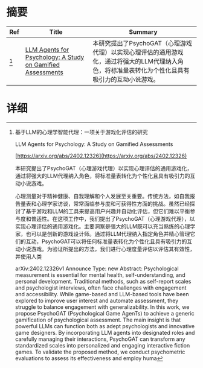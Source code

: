 # 摘要

| Ref | Title | Summary |
| --- | --- | --- |
| [^1] | [LLM Agents for Psychology: A Study on Gamified Assessments](https://arxiv.org/abs/2402.12326) | 本研究提出了PsychoGAT（心理游戏代理）以实现心理评估的通用游戏化，通过将强大的LLM代理纳入角色，将标准量表转化为个性化且具有吸引力的互动小说游戏。 |

# 详细

[^1]: 基于LLM的心理学智能代理：一项关于游戏化评估的研究

    LLM Agents for Psychology: A Study on Gamified Assessments

    [https://arxiv.org/abs/2402.12326](https://arxiv.org/abs/2402.12326)

    本研究提出了PsychoGAT（心理游戏代理）以实现心理评估的通用游戏化，通过将强大的LLM代理纳入角色，将标准量表转化为个性化且具有吸引力的互动小说游戏。

    

    心理测量对于精神健康、自我理解和个人发展至关重要。传统方法，如自我报告量表和心理学家访谈，常常面临参与度和可获得性方面的挑战。虽然已经探讨了基于游戏和LLM的工具来提高用户兴趣并自动化评估，但它们难以平衡参与度和普适性。在这项工作中，我们提出了PsychoGAT（心理游戏代理），以实现心理评估的通用游戏化。主要洞察是强大的LLM既可以充当熟练的心理学家，也可以是创新的游戏设计师。通过将LLM代理纳入指定角色并精心管理它们的互动，PsychoGAT可以将任何标准量表转化为个性化且具有吸引力的互动小说游戏。为验证所提出的方法，我们进行心理度量评估以评估其有效性，并使用人类

    arXiv:2402.12326v1 Announce Type: new  Abstract: Psychological measurement is essential for mental health, self-understanding, and personal development. Traditional methods, such as self-report scales and psychologist interviews, often face challenges with engagement and accessibility. While game-based and LLM-based tools have been explored to improve user interest and automate assessment, they struggle to balance engagement with generalizability. In this work, we propose PsychoGAT (Psychological Game AgenTs) to achieve a generic gamification of psychological assessment. The main insight is that powerful LLMs can function both as adept psychologists and innovative game designers. By incorporating LLM agents into designated roles and carefully managing their interactions, PsychoGAT can transform any standardized scales into personalized and engaging interactive fiction games. To validate the proposed method, we conduct psychometric evaluations to assess its effectiveness and employ huma
    

